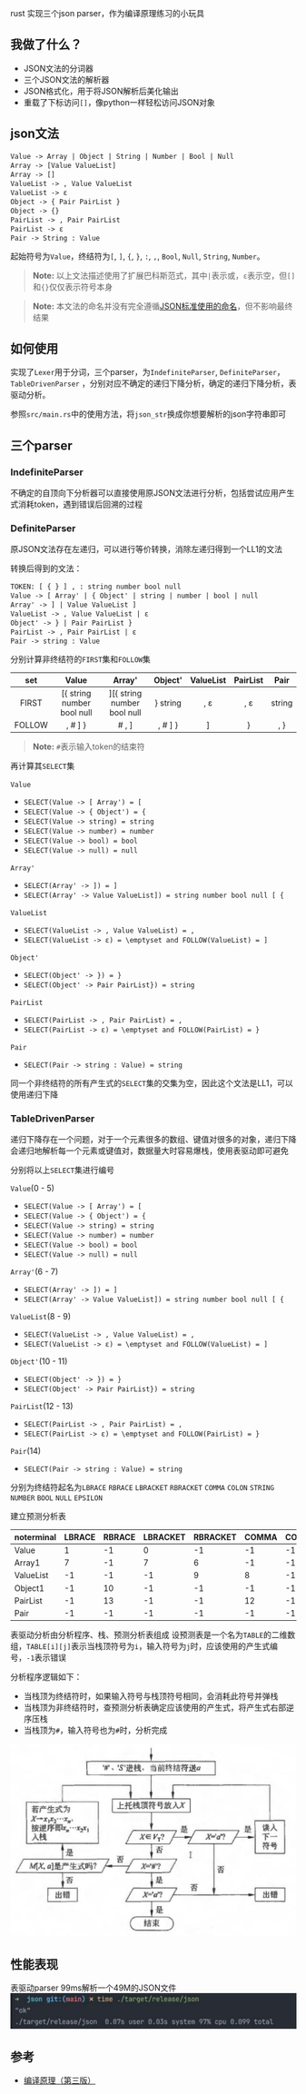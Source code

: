 rust 实现三个json parser，作为编译原理练习的小玩具

## 我做了什么？
- JSON文法的分词器
- 三个JSON文法的解析器
- JSON格式化，用于将JSON解析后美化输出
- 重载了下标访问`[]`，像python一样轻松访问JSON对象
## json文法
```text
Value -> Array | Object | String | Number | Bool | Null
Array -> [Value ValueList]
Array -> []
ValueList -> , Value ValueList
ValueList -> ε
Object -> { Pair PairList }
Object -> {}
PairList -> , Pair PairList
PairList -> ε
Pair -> String : Value
```

起始符号为`Value`，终结符为`[`, `]`, `{`, `}`, `:`, `,`, `Bool`, `Null`, `String`, `Number`。
> **Note:** 以上文法描述使用了扩展巴科斯范式，其中`|`表示或，`ε`表示空，但`[]`和`{}`仅仅表示符号本身

> **Note:** 本文法的命名并没有完全遵循[JSON标准使用的命名](https://www.json.org/json-en.html)，但不影响最终结果

## 如何使用

实现了`Lexer`用于分词，三个parser，为`IndefiniteParser`, `DefiniteParser`， `TableDrivenParser`
，分别对应不确定的递归下降分析，确定的递归下降分析，表驱动分析。

参照`src/main.rs`中的使用方法，将`json_str`换成你想要解析的json字符串即可

## 三个parser

### IndefiniteParser

不确定的自顶向下分析器可以直接使用原JSON文法进行分析，包括尝试应用产生式消耗token，遇到错误后回溯的过程

### DefiniteParser

原JSON文法存在左递归，可以进行等价转换，消除左递归得到一个LL1的文法

转换后得到的文法：

```text
TOKEN: [ { } ] , : string number bool null
Value -> [ Array' | { Object' | string | number | bool | null
Array' -> ] | Value ValueList ]
ValueList -> , Value ValueList | ε
Object' -> } | Pair PairList }
PairList -> , Pair PairList | ε
Pair -> string : Value
```

分别计算非终结符的`FIRST`集和`FOLLOW`集

|  set   |            Value             |             Array'             |  Object'  | ValueList | PairList |  Pair  |
|:------:|:----------------------------:|:------------------------------:|:---------:|:---------:|:--------:|:------:|
| FIRST  | \[\{ string number bool null | \]\[\{ string number bool null | \} string |    , ε    |   , ε    | string |
| FOLLOW |          , # \] \}           |             # , \]             |  , # ] }  |    \]     |    \}    |  , \}  |

> **Note:** `#`表示输入token的结束符

再计算其`SELECT`集

`Value`

- `SELECT(Value -> [ Array') = [`
- `SELECT(Value -> { Object') = {`
- `SELECT(Value -> string) = string`
- `SELECT(Value -> number) = number`
- `SELECT(Value -> bool) = bool`
- `SELECT(Value -> null) = null`

`Array'`

- `SELECT(Array' -> ]) = ]`
- `SELECT(Array' -> Value ValueList]) = string number bool null [ {`

`ValueList`

- `SELECT(ValueList -> , Value ValueList) = ,`
- `SELECT(ValueList -> ε) = \emptyset and FOLLOW(ValueList) = ]`

`Object'`

- `SELECT(Object' -> }) = }`
- `SELECT(Object' -> Pair PairList}) = string`

`PairList`

- `SELECT(PairList -> , Pair PairList) = ,`
- `SELECT(PairList -> ε) = \emptyset and FOLLOW(PairList) = }`

`Pair`

- `SELECT(Pair -> string : Value) = string`

同一个非终结符的所有产生式的`SELECT`集的交集为空，因此这个文法是LL1，可以使用递归下降

### TableDrivenParser

递归下降存在一个问题，对于一个元素很多的数组、键值对很多的对象，递归下降会递归地解析每一个元素或键值对，数据量大时容易爆栈，使用表驱动即可避免

分别将以上`SELECT`集进行编号

`Value`(0 - 5)

- `SELECT(Value -> [ Array') = [`
- `SELECT(Value -> { Object') = {`
- `SELECT(Value -> string) = string`
- `SELECT(Value -> number) = number`
- `SELECT(Value -> bool) = bool`
- `SELECT(Value -> null) = null`

`Array'`(6 - 7)

- `SELECT(Array' -> ]) = ]`
- `SELECT(Array' -> Value ValueList]) = string number bool null [ {`

`ValueList`(8 - 9)

- `SELECT(ValueList -> , Value ValueList) = ,`
- `SELECT(ValueList -> ε) = \emptyset and FOLLOW(ValueList) = ]`

`Object'`(10 - 11)

- `SELECT(Object' -> }) = }`
- `SELECT(Object' -> Pair PairList}) = string`

`PairList`(12 - 13)

- `SELECT(PairList -> , Pair PairList) = ,`
- `SELECT(PairList -> ε) = \emptyset and FOLLOW(PairList) = }`

`Pair`(14)

- `SELECT(Pair -> string : Value) = string`


分别为终结符起名为`LBRACE`  `RBRACE` `LBRACKET` `RBRACKET` `COMMA` `COLON`  `STRING` `NUMBER` `BOOL` `NULL` `EPSILON`

建立预测分析表

| noterminal | LBRACE | RBRACE | LBRACKET | RBRACKET | COMMA | COLON | STRING | NUMBER | BOOL | NULL | EPSILON |
|------------|--------|--------|----------|----------|-------|-------|--------|--------|------|------|---------|
| Value      | 1      | -1     | 0        | -1       | -1    | -1    | 2      | 3      | 4    | 5    | -1      |
| Array1     | 7      | -1     | 7        | 6        | -1    | -1    | 7      | 7      | 7    | 7    | -1      |
| ValueList  | -1     | -1     | -1       | 9        | 8     | -1    | -1     | -1     | -1   | -1   | -1      |
| Object1    | -1     | 10     | -1       | -1       | -1    | -1    | 11     | -1     | -1   | -1   | -1      |
| PairList   | -1     | 13     | -1       | -1       | 12    | -1    | -1     | -1     | -1   | -1   | -1      |
| Pair       | -1     | -1     | -1       | -1       | -1    | -1    | 14     | -1     | -1   | -1   | -1      |

表驱动分析由分析程序、栈、预测分析表组成
设预测表是一个名为`TABLE`的二维数组，`TABLE[i][j]`表示当栈顶符号为`i`，输入符号为`j`时，应该使用的产生式编号，`-1`表示错误

分析程序逻辑如下：
- 当栈顶为终结符时，如果输入符号与栈顶符号相同，会消耗此符号并弹栈
- 当栈顶为非终结符时，查预测分析表确定应该使用的产生式，将产生式右部逆序压栈
- 当栈顶为`#`，输入符号也为`#`时，分析完成

![](https://raw.githubusercontent.com/z2z63/image/main/202408032126363.png)


## 性能表现
表驱动parser 99ms解析一个49M的JSON文件
![](https://raw.githubusercontent.com/z2z63/image/main/202408032134383.png)

## 参考
- [编译原理（第三版）](https://book.douban.com/subject/26736235/)